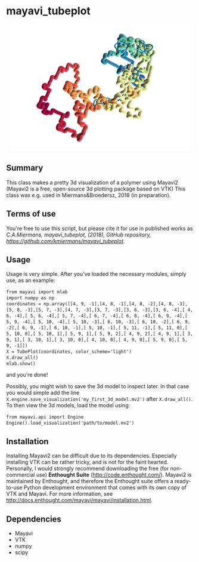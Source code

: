 # mayavi_tubeplot

![example image](https://github.com/kmiermans/mayavi_tubeplot/blob/master/snapshot.png)

## Summary
This class makes a pretty 3d visualization of a polymer using Mayavi2 (Mayavi2 is a free, open-source 3d plotting package based on VTK)
This class was e.g. used in Miermans&Broedersz, 2018 (in preparation).

## Terms of use
You're free to use this script, but please cite it for use in published works as *C.A.Miermans, mayavi_tubeplot, (2018), GitHub repository, https://github.com/kmiermans/mayavi_tubeplot*.

## Usage
Usage is very simple. After you've loaded the necessary modules, simply use, as an example:
```
from mayavi import mlab
import numpy as np
coordinates = np.array([[4, 9, -1],[4, 8, -1],[4, 8, -2],[4, 8, -3],[5, 8, -3],[5, 7, -3],[4, 7, -3],[3, 7, -3],[3, 6, -3],[3, 6, -4],[ 4, 6, -4],[ 5, 6, -4],[ 5, 7, -4],[ 6, 7, -4],[ 6, 8, -4],[ 6, 9, -4],[ 5, 9, -4],[ 5, 10, -4],[ 5, 10, -3],[ 6, 10, -3],[ 6, 10, -2],[ 6, 9, -2],[ 6, 9, -1],[ 6, 10, -1],[ 5, 10, -1],[ 5, 11, -1],[ 5, 11, 0],[ 5, 10, 0],[ 5, 10, 1],[ 5, 9, 1],[ 5, 9, 2],[ 4, 9, 2],[ 4, 9, 1],[ 3, 9, 1],[ 3, 10, 1],[ 3, 10, 0],[ 4, 10, 0],[ 4, 9, 0],[ 5, 9, 0],[ 5, 9, -1]])
X = TubePlot(coordinates, color_scheme='light')
X.draw_all()
mlab.show()
```
and you're done! 

Possibly, you might wish to save the 3d model to inspect later. In that case you would simple add the line
``` X.engine.save_visualization('my_first_3d_model.mv2') ``` after ``` X.draw_all() ```.  To then view the 3d models, load the model using:
```
from mayavi.api import Engine
Engine().load_visualization('path/to/model.mv2')
```

## Installation
Installing Mayavi2 can be difficult due to its dependencies. Especially installing VTK can be rather tricky, and is not for the faint hearted. Personally, I would strongly recommend downloading the free (for non-commercial use) **Enthought Suite** (http://code.enthought.com/). Mayavi2 is maintained by Enthought, and therefore the Enthought suite offers a ready-to-use Python development environment that comes with its own copy of VTK and Mayavi. For more information, see http://docs.enthought.com/mayavi/mayavi/installation.html.

## Dependencies
- Mayavi
- VTK
- numpy
- scipy
